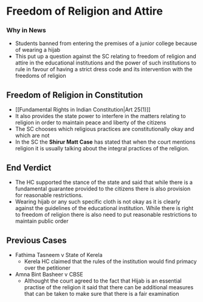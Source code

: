 # Freedom of Religion and Attire

### Why in News
- Students banned from entering the premises of a junior college because of wearing a hijab
- This put up a question against the SC relating to freedom of religion and attire in the educational institutions and the power of such institutions to rule in favour of having a strict dress code and its intervention with the freedoms of religion

## Freedom of Religion in Constitution
- [[Fundamental Rights in Indian Constitution|Art 25(1)]]
- It also provides the state power to interfere in the matters relating to religion in order to maintain peace and liberty of the citizens
- The SC chooses which religious practices are constitutionally okay and which are not
- In the SC the **Shirur Matt Case** has stated that when the court mentions religion it is usually talking about the integral practices of the religion.

## End Verdict
- The HC supported the stance of the state and said that while there is a fundamental guarantee provided to the citizens there is also provision for reasonable restrictions. 
- Wearing hijab or any such specific cloth is not okay as it is clearly against the guidelines of the educational institution. While there is right to freedom of religion there is also need to put reasonable restrictions to maintain public order

## Previous Cases
- Fathima Tasneem v State of Kerela
	- Kerela HC claimed that the rules of the institution would find primacy over the petitioner
- Amna Bint Basheer v CBSE 
	- Althought the court agreed to the fact that Hijab is an essential practise of the religion it said that there can be additional measures that can be taken to make sure that there is a fair examination